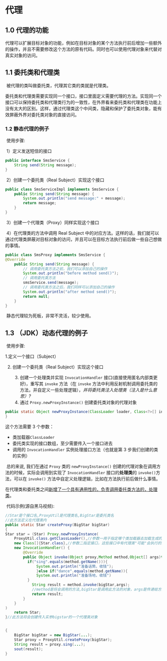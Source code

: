 # 代理

## 1.0	代理的功能

​	代理可以扩展目标对象的功能，例如在目标对象的某个方法执行前后增加一些额外的操作，并且不需要修改这个方法的原有代码。同时也可以使用代理对象来代替对真实对象的访问。

## 1.1	委托类和代理类

​	被代理的类叫做委托类，代理其它类的类就是代理类。

​	委托类和代理类需要实现同一个接口，接口里面定义需要代理的方法。实现同一个接口可以保持委托类和代理类行为的一致性，在外界看来委托类和代理类在功能上没有太大的区别。这样，通过代理类这个中间类，隐藏和保护了委托类对象，能有效屏蔽外界对委托类对象的直接访问。

### 1.2	静态代理的例子

​	使用步骤:

​	1）定义发送短信的接口

```java
public interface SmsService {
    String send(String message);
}
```

​	2）创建一个委托类（Real Subject）实现这个接口

```java
public class SmsServiceImpl implements SmsService {
    public String send(String message) {
        System.out.println("send message:" + message);
        return message;
    }
}
```

​	3）创建一个代理类（Proxy）同样实现这个接口

​	4）在代理类的方法中调用 Real Subject 中的对应方法。这样的话，我们就可以通过代理类屏蔽对目标对象的访问，并且可以在目标方法执行前后做一些自己想做的事情。

```java
public class SmsProxy implements SmsService {
@Override
    public String send(String message) {
        // 调用委托类方法之前，我们可以添加自己的操作
        System.out.println("before method send()");
        // 调用委托类方法
        smsService.send(message); 
        // 调用委托类方法之后，我们同样可以添加自己的操作
        System.out.println("after method send()");
        return null;
    }
}
```

​	静态代理较为死板，非常不灵活，较少使用。

## 1.3	（JDK）动态代理的例子

​	使用步骤:

   1.定义一个接口（Subject）

2. 创建一个委托类（Real Subject）实现这个接口

	3)   创建一个处理类并实现 `InvocationHandler` 接口(直接使用匿名内部类更好)，重写其 `invoke` 方法（在 `invoke` 方法中利用反射机制调用委托类的方法，并自定义一些处理逻辑），*并将委托类注入处理类（注入是什么意思）?*
	3)   通过 `Proxy.newProxyInstance()` 创建委托类对象的代理对象

```java
public static Object newProxyInstance(ClassLoader loader, Class<?>[] interfaces, InvocationHandler h) throws IllegalArgumentException{
}
```

这个方法需要 3 个参数：

- 类加载器`ClassLoader`
- 委托类实现的接口数组，至少需要传入一个接口进去
- 调用的 `InvocationHandler` 实例处理接口方法（也就是第 3 步我们创建的类的实例）

​	总的来说, 我们在通过 `Proxy` 类的 `newProxyInstance()` 创建的代理对象在调用方法的时候，实际会调用到实现了 `InvocationHandler` 接口的**处理类**的 `invoke()`方法，可以在 `invoke()` 方法中自定义处理逻辑，比如在方法执行前后做什么事情。

​	在代理类和委托类之间<u>新增了一个具有通用性的，负责调用委托类方法的，处理类</u>。

​	代码示例(源自黑马视频):

```java
//Star是个接口名,ProxyUtil是代理类名,BigStar是委托类名
//此方法定义在代理类内
public static Star createProxy(BigStar bigStar)
{
Star star = (Star) Proxy.newProxyInstance(
    ProxyUtil.class.getClassLoader(),//参数一用于指定哪个类加载器去加载生成的代理类
    new Class[]{Star.class},//参数二指定接口，这些接口中有代理类"可能"会执行的方法
    new InvocationHandler() {
        @Override
        public Object invoke(Object proxy,Method method,Object[] args)throws Throwable {//参数一是代理类的对象，参数二是可能会运行的方法，参数三是传递给方法的实参(若有)
          if("sing".equals(method.getName())){
              System.out.println("准备话筒，收钱");
              }else if("dance".equals(method.getName)){
              System.out.println("准备场地，收钱")
          }
            String result = method.invoke(bigStar,args);
            //method是将会调用的方法,bigStar是调用此方法的对象，args是传递给方法的形参
            return result;
        }
    }
)
    return Star;
}//此方法将会创建传入实参bigstar的一个代理类对象


{
    BigStar bigStar = new BigStar(...);
    Star proxy = ProxyUtil.createProxy(bigStar);
    String result = proxy.sing(...);
    sout(result);
}
```

​	